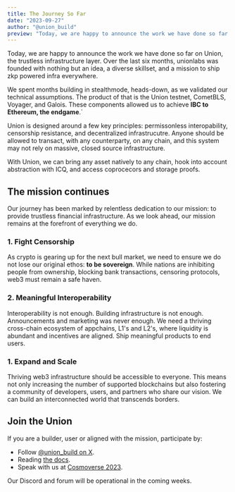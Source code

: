 ```yaml
---
title: The Journey So Far
date: "2023-09-27"
author: "@union_build"
preview: "Today, we are happy to announce the work we have done so far on Union, the trustless infrastructure layer. Over the last six months, unionlabs was founded with nothing but an idea, a diverse skillset, and a mission to ship zkp powered infra everywhere."
---
```


Today, we are happy to announce the work we have done so far on Union, the trustless infrastructure layer. Over the last six months, unionlabs was founded with nothing but an idea, a diverse skillset, and a mission to ship zkp powered infra everywhere.

We spent months building in stealthmode, heads-down, as we validated our technical assumptions. The product of that is the Union testnet, CometBLS, Voyager, and Galois. These components allowed us to achieve **IBC to Ethereum, the endgame**.`

Union is designed around a few key principles: permissonless interopability, censorship resistance, and decentralized infrastrucutre. Anyone should be allowed to transact, with any counterparty, on any chain, and this system may not rely on massive, closed source infrastructure.

With Union, we can bring any asset natively to any chain, hook into account abstraction with ICQ, and access coprocecors and storage proofs.

## The mission continues

Our journey has been marked by relentless dedication to our mission: to provide trustless financial infrastructure. As we look ahead, our mission remains at the forefront of everything we do.

### 1. Fight Censorship

As crypto is gearing up for the next bull market, we need to ensure we do not lose our original ethos: **to be sovereign**. While nations are inhibiting people from ownership, blocking bank transactions, censoring protocols, web3 must remain a safe haven.

### 2. Meaningful Interoperability

Interoperability is not enough. Building infrastructure is not enough. Announcements and marketing was never enough. We need a thriving cross-chain ecosystem of appchains, L1's and L2's, where liquidity is abundant and incentives are aligned. Ship meaningful products to end users.

### 1. Expand and Scale

Thriving web3 infrastructure should be accessible to everyone. This means not only increasing the number of supported blockchains but also fostering a community of developers, users, and partners who share our vision. We can build an interconnected world that transcends borders.

## Join the Union

If you are a builder, user or aligned with the mission, participate by:

- Follow [@union_build on X](https://x.com/union_build).
- Reading [the docs](https://docs.union.build).
- Speak with us at [Cosmoverse 2023](https://cosmoverse.org/).

Our Discord and forum will be operational in the coming weeks.



